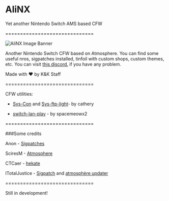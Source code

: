 # AliNX

Yet another Nintendo Switch AMS based CFW

==============================

![AliNX Image Banner](https://cdn.discordapp.com/attachments/687755425663549485/699375529081438218/AliNX_Logo.png)


Another Nintendo Switch CFW based on Atmosphere. You can find some useful nros, sigpatches installed, tinfoil with custom shops, custom themes, etc.
You can visit [this discord.](https://discord.gg/A26DQKw) if you have any problem.

Made with ❤ by K&K Staff


==============================

CFW utilities:

  - [Sys-Con](https://github.com/cathery/sys-con) and [Sys-ftp-light](https://github.com/cathery/sys-ftpd-light)- by cathery
  
  - [switch-lan-play](https://github.com/spacemeowx2/switch-lan-play) - by spacemeowx2 

==============================

###Some credits

Anon - [Sigpatches](https://gbatemp.net/threads/i-heard-that-you-guys-need-some-sweet-patches-for-atmosphere.521164/)

SciresM - [Atmosphere](https://github.com/Atmosphere-NX/Atmosphere)

CTCaer - [hekate](https://github.com/CTCaer/hekate)

ITotalJustice - [Sigpatch](https://github.com/ITotalJustice/sigpatch-updater) and [atmosphère updater](https://github.com/ITotalJustice/atmosphere-updater)


==============================

Still in development!
